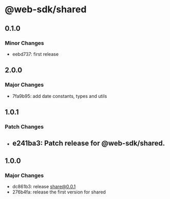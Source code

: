 # @web-sdk/shared

## 0.1.0

### Minor Changes

- eebd737: first release

## 2.0.0

### Major Changes

- 7fa9b95: add date constants, types and utils

## 1.0.1

### Patch Changes

- ## e241ba3: Patch release for @web-sdk/shared.

## 1.0.0

### Major Changes

- dc861b3: release share@0.0.1
- 276b4fa: release the first version for shared
